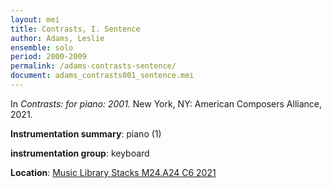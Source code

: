 ```yaml
---
layout: mei
title: Contrasts, I. Sentence
author: Adams, Leslie
ensemble: solo 
period: 2000-2009
permalink: /adams-contrasts-sentence/
document: adams_contrasts001_sentence.mei
---
```


In *Contrasts: for piano: 2001.* New York, NY: American Composers Alliance, 2021.

**Instrumentation summary**: piano (1) 

**instrumentation group**: keyboard

**Location**: <a href="https://tufts.primo.exlibrisgroup.com/permalink/01TUN_INST/1kc9gia/alma991018728036003851" target="_blank">Music Library Stacks M24.A24 C6 2021</a>
